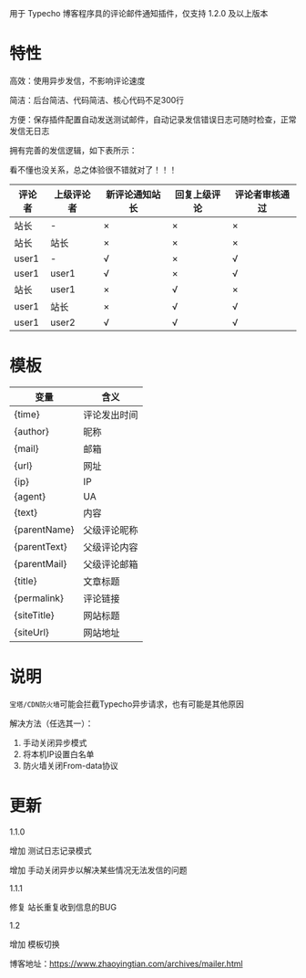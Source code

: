 用于 Typecho 博客程序具的评论邮件通知插件，仅支持 1.2.0 及以上版本

# 特性

高效：使用异步发信，不影响评论速度

简洁：后台简洁、代码简洁、核心代码不足300行

方便：保存插件配置自动发送测试邮件，自动记录发信错误日志可随时检查，正常发信无日志

拥有完善的发信逻辑，如下表所示：

看不懂也没关系，总之体验很不错就对了！！！

| 评论者 | 上级评论者 | 新评论通知站长 | 回复上级评论 | 评论者审核通过 |
| ------ | ---------- | -------------- | -------------- | -------------- |
| 站长   | -          | ×              | ×              | ×              |
| 站长   | 站长       | ×              | ×              | ×              |
| user1  | -          | √              | ×              | √              |
| user1  | user1      | √              | ×              | √              |
| 站长   | user1      | ×              | √              | ×              |
| user1  | 站长       | ×              | √              | √              |
| user1  | user2      | √              | √              | √               |

# 模板

| 变量         | 含义         |
| ------------ | ------------ |
| {time}       | 评论发出时间 |
| {author}     | 昵称         |
| {mail}       | 邮箱         |
| {url}        | 网址         |
| {ip}         | IP           |
| {agent}      | UA           |
| {text}       | 内容         |
| {parentName} | 父级评论昵称 |
| {parentText} | 父级评论内容 |
| {parentMail} | 父级评论邮箱 |
| {title}      | 文章标题     |
| {permalink}  | 评论链接     |
| {siteTitle}  | 网站标题     |
| {siteUrl}    | 网站地址     |


# 说明

`宝塔/CDN防火墙`可能会拦截Typecho异步请求，也有可能是其他原因

解决方法（任选其一）：

1. 手动关闭异步模式
2. 将本机IP设置白名单
3. 防火墙关闭From-data协议

# 更新

1.1.0

增加 测试日志记录模式

增加 手动关闭异步以解决某些情况无法发信的问题

1.1.1

修复 站长重复收到信息的BUG

1.2

增加 模板切换

博客地址：https://www.zhaoyingtian.com/archives/mailer.html
